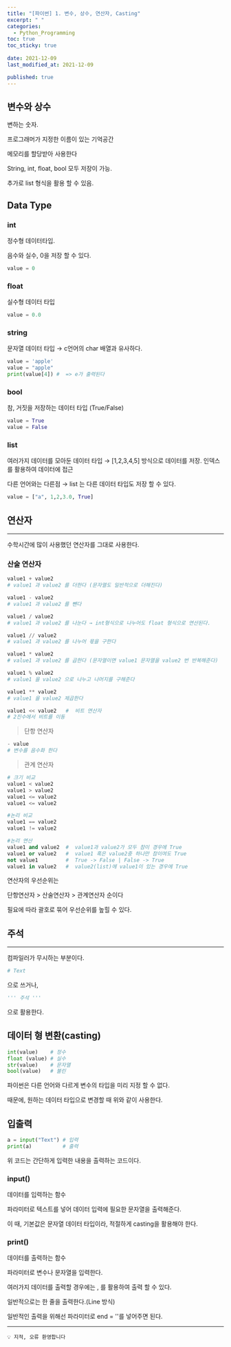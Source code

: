```yaml
---
title: "[파이썬] 1. 변수, 상수, 연산자, Casting"
excerpt: " "
categories:
  - Python_Programming
toc: true
toc_sticky: true
 
date: 2021-12-09
last_modified_at: 2021-12-09

published: true
---
```



## 변수와 상수
변하는 숫자.

프로그래머가 지정한 이름이 있는 기억공간

메모리를 할당받아 사용한다

String, int, float, bool 모두 저장이 가능.

추가로 list 형식을 활용 할 수 있음.

## Data Type

### int
정수형 데이터타입.

음수와 실수, 0을 저장 할 수 있다.

```python
value = 0
```

### float

실수형 데이터 타입

```python
value = 0.0
```

### string

문자열 데이터 타입 → c언어의 char 배열과 유사하다. 

```python
value = 'apple'
value = "apple"
print(value[4]) #  => e가 출력된다
```

### bool

참, 거짓을 저장하는 데이터 타입 (True/False)

```python
value = True
value = False
```

### list
 
여러가지 데이터를 모아둔 데이터 타입 → [1,2,3,4,5] 방식으로 데이터를 저장. 인덱스를 활용하여 데이터에 접근

다른 언어와는 다른점 → list 는 다른 데이터 타입도 저장 할 수 있다.

```python
value = ["a", 1,2,3.0, True]
```

## 연산자

---

수학시간에 많이 사용했던 연산자를 그대로 사용한다.

### 산술 연산자


```python
value1 + value2 
# value1 과 value2 를 더한다 (문자열도 일반적으로 더해진다)

value1 - value2 
# value1 과 value2 를 뺀다

value1 / value2
# value1 과 value2 를 나눈다 → int형식으로 나누어도 float 형식으로 연산된다.

value1 // value2
# value1 과 value2 를 나누어 몫을 구한다

value1 * value2 
# value1 과 value2 를 곱한다 (문자열이면 value1 문자열을 value2 번 반복해준다)

value1 % value2 
# value1 을 value2 으로 나누고 나머지를 구해준다

value1 ** value2 
# value1 을 value2 제곱한다

value1 << value2   #  비트 연산자
# 2진수에서 비트를 이동
```

> 단항 연산자
> 

```python
- value
# 변수를 음수화 한다
```

> 관계 연산자
> 

```python
# 크기 비교
value1 < value2
value1 > value2
value1 <= value2
value1 <= value2

#논리 비교
value1 == value2
value1 != value2

#논리 연산
value1 and value2  #  value1과 value2가 모두 참이 경우에 True
value1 or value2   #  value1 혹은 value2중 하나만 참이여도 True 
not value1         #  True -> False | False -> True
value1 in value2   #  value2(list)에 value1이 있는 경우에 True

```

연산자의 우선순위는 

단항연산자 > 산술연산자 > 관계연산자 순이다

필요에 따라 괄호로 묶어 우선순위를 높힐 수 있다.

## 주석

---

컴파일러가 무시하는 부분이다.

```python
# Text
```

으로 쓰거나, 

```python
''' 주석 '''
```

으로 활용한다.

## 데이터 형 변환(casting)

```python
int(value)    # 정수
float (value) # 실수
str(value)    # 문자열
bool(value)   # 불린
```

파이썬은 다른 언어와 다르게 변수의 타입을 미리 지정 할 수 없다.

때문에, 원하는 데이터 타입으로 변경할 때 위와 같이 사용한다.

## 입출력


```python
a = input("Text") # 입력
print(a)          # 출력
```

위 코드는 간단하게 입력한 내용을 출력하는 코드이다.

### input()


데이터를 입력하는 함수

파라미터로 텍스트를 넣어 데이터 입력에 필요한 문자열을 출력해준다.

이 때, 기본값은 문자열 데이터 타입이라, 적절하게 casting을 활용해야 한다.

### print()

데이터를 출력하는 함수

파라미터로 변수나 문자열을 입력한다.

여러가지 데이터를 출력할 경우에는 , 를 활용하여 출력 할 수 있다.

일반적으로는 한 줄을 출력한다.(Line 방식)

일반적인 출력을 위해선 파라미터로 end = ''를 넣어주면 된다.


---
```
💡 지적, 오류 환영합니다
```